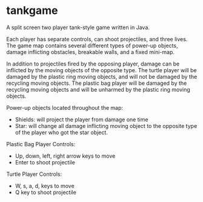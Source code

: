 # tankgame

A split screen two player tank-style game written in Java. 

Each player has separate controls, can shoot projectiles, and three lives.
The game map contains several different types of power-up objects, damage inflicting obstacles, breakable walls, and a fixed mini-map.


In addition to projectiles fired by the opposing player, damage can be inflicted by the moving objects of the opposite type. The turtle player will be damaged by the plastic ring moving objects, and will not be damaged by the recycling moving objects. The plastic bag player will be damaged by the recycling moving objects and will be unharmed by the plastic ring moving objects.

Power-up objects located throughout the map:
- Shields: will project the player from damage one time
- Star: will change all damage inflicting moving object to the opposite type of the player who got the star object. 


Plastic Bag Player Controls:
- Up, down, left, right arrow keys to move
- Enter to shoot projectile 

Turtle Player Controls:
- W, s, a, d, keys to move
- Q key to shoot projectile 



